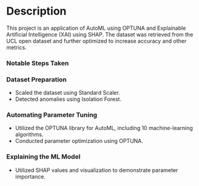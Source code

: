 # Description
This project is an application of AutoML using OPTUNA and Explainable Artificial Intelligence (XAI) using SHAP. 
The dataset was retrieved from the UCL open dataset and further optimized to increase accuracy and other metrics.

### Notable Steps Taken
### Dataset Preparation
* Scaled the dataset using Standard Scaler.
* Detected anomalies using Isolation Forest.
### Automating Parameter Tuning
* Utilized the OPTUNA library for AutoML, including 10 machine-learning algorithms.
* Conducted parameter optimization using OPTUNA.
### Explaining the ML Model
* Utilized SHAP values and visualization to demonstrate parameter importance.





